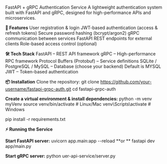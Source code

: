 FastAPI + gRPC Authentication Service
A lightweight authentication system built with FastAPI and gRPC, designed for high-performance APIs and microservices.

**🔑 Features**
User registration & login
JWT-based authentication (access & refresh tokens)
Secure password hashing (bcrypt/argon2)
gRPC communication between services
FastAPI REST endpoints for external clients
Role-based access control (optional)

**🛠 Tech Stack**
FastAPI – REST API framework
gRPC – High-performance RPC framework
Protocol Buffers (Protobuf) – Service definitions
SQLite / PostgreSQL / MySQL – Database (choose your backend) Default is MYSQL
JWT – Token-based authentication


**📦 Installation**
Clone the repository:
git clone https://github.com/your-username/fastapi-grpc-auth.git
cd fastapi-grpc-auth


**Create a virtual environment & install dependencies:**
python -m venv myVenv
source venv/bin/activate   # Linux/Mac
venv\Scripts\activate      # Windows

pip install -r requirements.txt


**⚡ Running the Service**

**Start FastAPI server:**
uvicorn app.main:app --reload
**or **
fastapi dev app/main.py

**Start gRPC server:**
python uer-api-service/server.py
